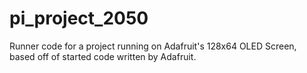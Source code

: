 # pi_project_2050

Runner code for a project running on Adafruit's 128x64 OLED Screen, based off of started code written by Adafruit.

